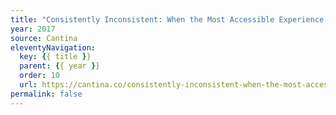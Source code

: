 ```yaml
---
title: "Consistently Inconsistent: When the Most Accessible Experience is Different for Each User"
year: 2017
source: Cantina
eleventyNavigation:
  key: {{ title }}
  parent: {{ year }}
  order: 10
  url: https://cantina.co/consistently-inconsistent-when-the-most-accessible-experience-is-different-for-each-user/
permalink: false
---
```


